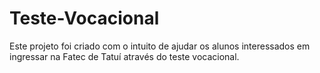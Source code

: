 # Teste-Vocacional
Este projeto foi criado com o intuito de ajudar os alunos interessados em ingressar na Fatec de Tatuí através do teste vocacional.
